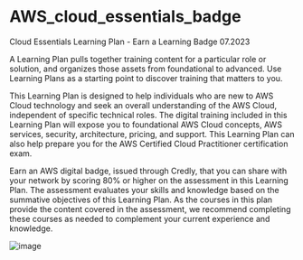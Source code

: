 # AWS_cloud_essentials_badge
Cloud Essentials Learning Plan - Earn a Learning Badge 07.2023

A Learning Plan pulls together training content for a particular role or solution, and organizes those assets from foundational to advanced.   Use Learning Plans as a starting point to discover training that matters to you.

 

This Learning Plan is designed to help individuals who are new to AWS Cloud technology and seek an overall understanding of the AWS Cloud, independent of specific technical roles. The digital training included in this Learning Plan will expose you to foundational AWS Cloud concepts, AWS services, security, architecture, pricing, and support. This Learning Plan can also help prepare you for the AWS Certified Cloud Practitioner certification exam.

 

Earn an AWS digital badge, issued through Credly, that you can share with your network by scoring 80% or higher on the assessment in this Learning Plan. The assessment evaluates your skills and knowledge based on the summative objectives of this Learning Plan. As the courses in this plan provide the content covered in the assessment, we recommend completing these courses as needed to complement your current experience and knowledge.

![image](https://github.com/pmcmal/AWS_cloud_essentials_badge/assets/89246706/e6eedee4-b51a-4e6f-9024-d5af9e27f6b1)
